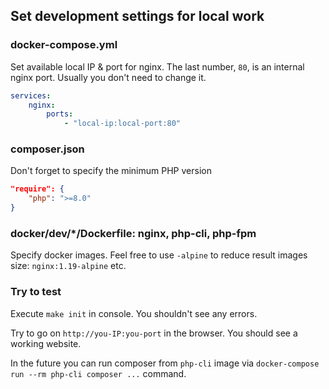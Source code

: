 ## Set development settings for local work

### docker-compose.yml
Set available local IP & port for nginx. The last number, `80`,
is an internal nginx port. Usually you don't need to change it.
```yaml
services:
    nginx:
        ports:
            - "local-ip:local-port:80"
```

### composer.json
Don't forget to specify the minimum PHP version
```json
"require": {
    "php": ">=8.0"
}
```
### docker/dev/*/Dockerfile: nginx, php-cli, php-fpm
Specify docker images. Feel free to use `-alpine` to reduce result images
size: `nginx:1.19-alpine` etc.  

### Try to test
Execute `make init` in console. You shouldn't see any errors.

Try to go on `http://you-IP:you-port` in the browser. You should see a
working website.

In the future you can run composer from `php-cli` image via
`docker-compose run --rm php-cli composer ...` command.
